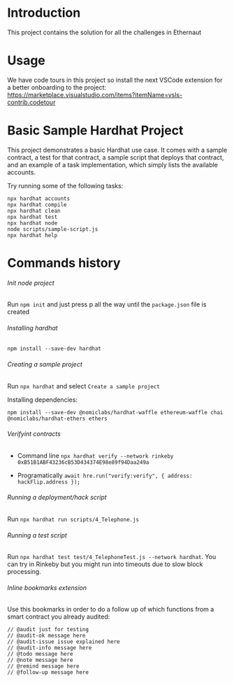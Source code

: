 # Introduction

This project contains the solution for all the challenges in Ethernaut

# Usage

We have code tours in this project so install the next VSCode extension for a better onboarding to the project: https://marketplace.visualstudio.com/items?itemName=vsls-contrib.codetour

# Basic Sample Hardhat Project

This project demonstrates a basic Hardhat use case. It comes with a sample contract, a test for that contract, a sample script that deploys that contract, and an example of a task implementation, which simply lists the available accounts.

Try running some of the following tasks:

```shell
npx hardhat accounts
npx hardhat compile
npx hardhat clean
npx hardhat test
npx hardhat node
node scripts/sample-script.js
npx hardhat help
```

# Commands history

###### Init node project

Run `npm init` and just press p all the way until the `package.json` file is created

###### Installing hardhat

`npm install --save-dev hardhat`

###### Creating a sample project

Run `npx hardhat` and select `Create a sample project`

Installing dependencies:

`npm install --save-dev @nomiclabs/hardhat-waffle ethereum-waffle chai @nomiclabs/hardhat-ethers ethers`

###### Verifyint contracts

- Command line
  `npx hardhat verify --network rinkeby 0xB51B1ABF43236cB53D434374E98e89f94Daa249a`

- Programatically
  `await hre.run("verify:verify", { address: hackFlip.address });`

###### Running a deployment/hack script

Run `npx hardhat run scripts/4_Telephone.js`

###### Running a test script

Run `npx hardhat test test/4_TelephoneTest.js --network hardhat`. You can try in Rinkeby but you might run into timeouts due to slow block processing.

###### Inline bookmarks extension

Use this bookmarks in order to do a follow up of which functions from a smart contract you already audited:

```
// @audit just for testing
// @audit-ok message here
// @audit-issue issue explained here
// @audit-info message here
// @todo message here
// @note message here
// @remind message here
// @follow-up message here
```
